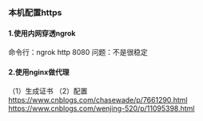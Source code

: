 ### 本机配置https
#### 1.使用内网穿透ngrok
  命令行：ngrok http 8080
  问题：不是很稳定
#### 2.使用nginx做代理
  （1）生成证书
  （2）配置
  https://www.cnblogs.com/chasewade/p/7661290.html
  https://www.cnblogs.com/wenjing-520/p/11095398.html

  

